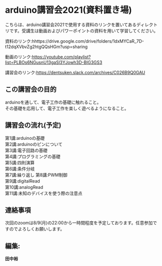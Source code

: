 
# arduino講習会2021(資料置き場) 
こちらは、arduino講習会2021で使用する資料のリンクを置いてあるディレクトリです。受講生は動画およびパワーポイントの資料を用いて学習してください。    
  
資料のリンク:hhttps://drive.google.com/drive/folders/1dxMYCaR_7D-t12dqXVbvZg2htgQQsHGm?usp=sharing   
  
動画のリンク:https://youtube.com/playlist?list=PLBOs6NGusnU13gaSl3YJowh3D-BIG3GS3  
  
講習会のリンク:https://dentsuken.slack.com/archives/C026B9Q0GAU
  
## この講習会の目的  
arduinoを通して、電子工作の基礎に触れること。  
その基礎を応用して、電子工作を楽しく遊べるようになること。
## 講習会の流れ(予定)
第1講:arduinoの基礎  
第2講:arduinoのピンについて   
第3講:電子回路の基礎   
第4講:プログラミングの基礎  
第5講:四則演算   
第6講:条件分岐  
第7講:繰り返し
第8講:PWM制御  
第9講:digitalRead    
第10講:analogRead  
第11講:未知のデバイスを使う際の注意点
　　
## 連絡事項  
次回のzoomは8/9(月)の22:00から一時間程度を予定しております。任意参加ですのでよろしくお願いします。


## 編集:
**田中裕**  
